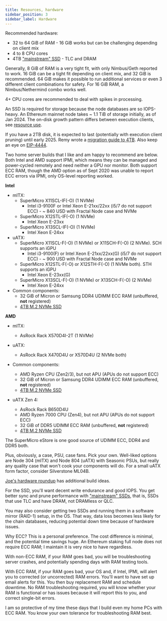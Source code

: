 ```yaml
---
title: Resources, hardware
sidebar_position: 3
sidebar_label: Hardware
---
```


Recommended hardware:
* 32 to 64 GiB of RAM - 16 GiB works but can be challenging depending on client mix
* 4 to 8 CPU cores
* 4TB ["mainstream" SSD](https://gist.github.com/yorickdowne/f3a3e79a573bf35767cd002cc977b038) - TLC and DRAM

Generally, 8 GiB of RAM is a very tight fit, with only Nimbus/Geth reported to work. 16 GiB can be a tight fit
depending on client mix, and 32 GiB is recommended. 64 GiB makes it possible to run additional services or
even 3 different client combinations for safety. For 16 GiB RAM, a Nimbus/Nethermind combo works well.

4+ CPU cores are recommended to deal with spikes in processing.

An SSD is required for storage because the node databases are so IOPS-heavy. An Ethereum mainnet node takes ~ 1.1 TiB
of storage initially, as of Jan 2024. The on-disk growth pattern differs between execution clients, see
[resource use](../Usage/ResourceUsage.md).

If you have a 2TB disk, it is expected to last (potentially with execution client pruning) until early 2025.
Remy wrote a [migration guide to 4TB](https://github.com/eth-educators/ethstaker-guides/blob/main/migrating-to-a-larger-disk.md).
Also keep an eye on [EIP-4444](https://eips.ethereum.org/EIPS/eip-4444).

Two home server builds that I like and am happy to recommend are below. Both Intel and AMD support IPMI, which means
they can be managed and power-cycled remotely and need neither a GPU nor monitor. Both support ECC RAM, though the AMD
option as of Sept 2020 was unable to report ECC errors via IPMI, only OS-level reporting worked.

**Intel**

* mITX: 
  * SuperMicro X11SCL-IF(-O) (1 NVMe)
    * Intel i3-9100F or Intel Xeon E-21xx/22xx (i5/7 do not support ECC) - ~ 840 USD with Fractal Node case and NVMe
  * SuperMicro X12STL-IF(-O) (1 NVMe)
    * Intel Xeon E-23xx 
  * SuperMicro X13SCL-IF(-O) (1 NVMe)
    * Intel Xeon E-24xx
* uATX:
  * SuperMicro X11SCL-F(-O) (1 NVMe) or X11SCH-F(-O) (2 NVMe). SCH supports an iGPU
    * Intel i3-9100(F) or Intel Xeon E-21xx/22xx(G) (i5/7 do not support ECC) - ~ 900 USD with Fractal Node case and
NVMe
  * SuperMicro X12STL-F(-O) or X12STH-F(-O) (1 NVMe both). STH supports an iGPU
    * Intel Xeon E-23xx(G)
  * SuperMicro X13SCL-F(-O) (1 NVMe) or X13SCH-F(-O) (2 NVMe)
    * Intel Xeon E-24xx
* Common components:
  * 32 GiB of Micron or Samsung DDR4 UDIMM ECC RAM (unbuffered, **not** registered)
  * [4TB M.2 NVMe SSD](https://gist.github.com/yorickdowne/f3a3e79a573bf35767cd002cc977b038)

**AMD**

* mITX:
  * AsRock Rack X570D4I-2T (1 NVMe)
* uATX:
  * AsRock Rack X470D4U or X570D4U (2 NVMe both)
* Common components:
  * AMD Ryzen CPU (Zen2/3), but not APU (APUs do not support ECC)
  * 32 GiB of Micron or Samsung DDR4 UDIMM ECC RAM (unbuffered, **not** registered)
  * [4TB M.2 NVMe SSD](https://gist.github.com/yorickdowne/f3a3e79a573bf35767cd002cc977b038)

* uATX Zen 4:
  * AsRock Rack B650D4U
  * AMD Ryzen 7000 CPU (Zen4), but not APU (APUs do not support ECC)
  * 32 GiB of DDR5 UDIMM ECC RAM (unbuffered, **not** registered)
  * [4TB M.2 NVMe SSD](https://gist.github.com/yorickdowne/f3a3e79a573bf35767cd002cc977b038)

The SuperMicro eStore is one good source of UDIMM ECC, DDR4 and DDR5 both.

Plus, obviously, a case, PSU, case fans. Pick your own. Well-liked options are Node 304 (mITX) and Node 804 (uATX)
with Seasonic PSUs, but really any quality case that won't cook your components will do. For a small uATX form factor,
consider Silverstone ML04B.

[Joe's hardware roundup](https://github.com/jclapis/rocketpool.github.io/blob/main/src/guides/local/hardware.md) has
additional build ideas.

For the SSD, you'll want decent write endurance and good IOPS. You get better sync and prune performance with
["mainstream" SSDs](https://gist.github.com/yorickdowne/f3a3e79a573bf35767cd002cc977b038), that is, SSDs that use TLC
and have DRAM, not DRAMless or QLC.

You may also consider getting two SSDs and running them in a software mirror (RAID-1) setup, in the OS. That way, data
loss becomes less likely for the chain databases, reducing potential down time because of hardware issues.

Why ECC? This is a personal preference. The cost difference is minimal,
and the potential time savings huge. An Ethereum staking full node does not require
ECC RAM; I maintain it is very nice to have regardless.

With non-ECC RAM, if your RAM goes bad, you will be troubleshooting server
crashes, and potentially spending days with RAM testing tools.

With ECC RAM, if your RAM goes bad, your OS and, if Intel, IPMI, will alert
you to corrected (or uncorrected) RAM errors. You'll want to have set up
email alerts for this. You then buy replacement RAM and schedule downtime.
No RAM troubleshooting required, you will know whether your RAM is functional or has issues
because it will report this to you, and correct single-bit errors.

I am so protective of my time these days that I build even my
home PCs with ECC RAM. You know your own tolerance for troubleshooting
RAM best.
